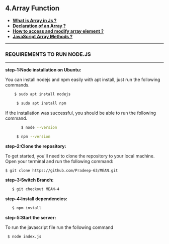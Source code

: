 ## 4.Array Function
- **[What is Array in Js ?](https://github.com/Pradeep-63/MEAN/blob/MEAN-4/Array.txt)**
- **[Declaration of an Array ?](https://github.com/Pradeep-63/MEAN/blob/MEAN-4/Array.txt)**
- **[How to access and modify array element ?](https://github.com/Pradeep-63/MEAN/blob/MEAN-4/Array.txt)**
- **[JavaScript Array Methods ?](https://github.com/Pradeep-63/MEAN/blob/MEAN-4/Array.txt)**
***
### REQUIREMENTS TO RUN NODE.JS
***

**step-1:Node installation on Ubuntu:**

  You can install nodejs and npm easily with apt install, just run the following commands.
  ```sh
      $ sudo apt install nodejs
   ``` 

 ```sh
      $ sudo apt install npm
``` 
   If the installation was successful, you should be able to run the following    command.

```sh
       $ node --version
   ``` 

 ```sh
      $ npm --version
``` 
    
 **step-2:Clone the repository:**

   To get started, you'll need to clone the repository to your local machine. Open your terminal and run the following command:

   ```bash
   $ git clone https://github.com/Pradeep-63/MEAN.git
 ```
**step-3:Switch Branch:**
```bash
   $ git checkout MEAN-4
 ```
**step-4:Install dependencies:**
```bash
   $ npm install
 ```
**step-5:Start the server:**

   To run the  javascript file run the following command
  ```sh
   $ node index.js
   ```
